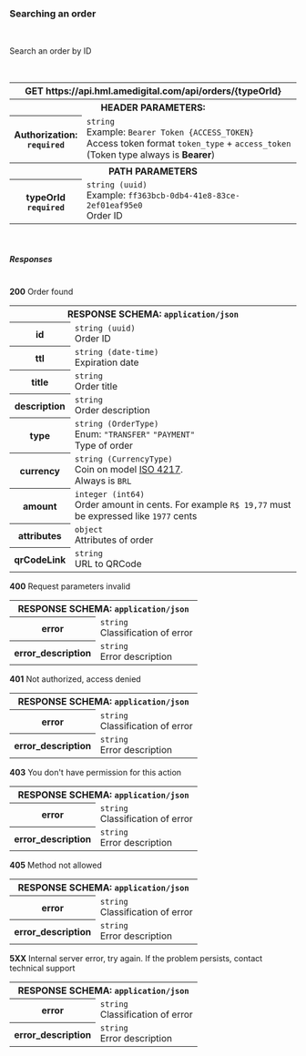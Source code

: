 
<section id="consultandoOrdem">
  <h3>Searching an order</h3>
  <br />
  <p>
    Search an order by ID
  </p>
  <br />
  <div class="table-responsive">
    <table class="table table-bordered">
      <tbody>
        <tr>
          <th class="table-active text-center bg-light" colspan="2">
            <span class="badge badge-success">GET</span>
            https://api.hml.amedigital.com/api/orders/{typeOrId}
          </th>
        </tr>
        <tr class="striped">
          <th class="table-active" colspan="2">
            HEADER PARAMETERS:
          </th>
        </tr>
        <tr>
          <th>
            Authorization:
            <br />
            <code>required</code>
          </th>
          <td>
            <code>string</code>
            <br />
            Example: <code>Bearer Token {ACCESS_TOKEN}</code> <br />
            Access token format <code>token_type</code> +
            <code>access_token</code> (Token type always is
            <b>Bearer</b>)
          </td>
        </tr>
        <tr>
          <th class="table-active" colspan="2">PATH PARAMETERS</th>
        </tr>
        <tr>
          <th>
            typeOrId
            <br />
            <code>required</code>
          </th>
          <td>
            <code>string (uuid)</code>
            <br />
            Example:
            <code>ff363bcb-0db4-41e8-83ce-2ef01eaf95e0</code> <br />
            Order ID
          </td>
        </tr>
      </tbody>
    </table>
  </div>
  <br />
  <h5>Responses</h5>
  <br />
  <div class="acoordion" id="accordionExample">
    <div class="card">
      <div class="card-header bg-ame-success text-success" id="heading200Get" data-toggle="collapse"
        data-target="#collapse200Get" aria-expanded="true" aria-controls="collapse200Get">
        <b>200</b> Order found
      </div>
      <div id="collapse200Get" class="collapse show" aria-labelledby="heading200Get">
        <div class="card-body">
          <div class="table-responsive">
            <table class="table table-bordered">
              <tbody>
                <tr>
                  <th class="table-active" colspan="2">
                    RESPONSE SCHEMA: <code>application/json</code>
                  </th>
                </tr>
                <tr>
                  <th>id</th>
                  <td>
                    <code>string (uuid)</code>
                    <br />
                    Order ID
                  </td>
                </tr>
                <tr>
                  <th>ttl</th>
                  <td>
                    <code>string (date-time)</code>
                    <br />
                    Expiration date
                  </td>
                </tr>
                <tr>
                  <th>title</th>
                  <td>
                    <code>string</code>
                    <br />
                    Order title
                  </td>
                </tr>
                <tr>
                  <th>description</th>
                  <td>
                    <code>string</code>
                    <br />
                    Order description
                  </td>
                </tr>
                <tr>
                  <th>type</th>
                  <td>
                    <code>string (OrderType)</code>
                    <br />
                    Enum: <code>"TRANSFER"</code>
                    <code>"PAYMENT"</code> <br />
                    Type of order
                  </td>
                </tr>
                <tr>
                  <th>currency</th>
                  <td>
                    <code>string (CurrencyType)</code>
                    <br />
                    Coin on model
                    <a href="https://pt.wikipedia.org/wiki/ISO_4217">ISO 4217</a>. <br />
                    Always is <code>BRL</code>
                  </td>
                </tr>
                <tr>
                  <th>amount</th>
                  <td>
                    <code>integer (int64)</code>
                    <br />
                    Order amount in cents. For example
                    <code>R$ 19,77</code> must be expressed like
                    <code>1977</code> cents
                  </td>
                </tr>
                <tr>
                  <th>attributes</th>
                  <td>
                    <code>object</code>
                    <br />
                    Attributes of order
                  </td>
                </tr>
                <tr>
                  <th>qrCodeLink</th>
                  <td>
                    <code>string</code>
                    <br />
                    URL to QRCode
                  </td>
                </tr>
              </tbody>
            </table>
          </div>
        </div>
      </div>
    </div>
    <div class="card">
      <div class="card-header bg-ame-danger text-danger" id="heading400Get" data-toggle="collapse"
        data-target="#collapse400Get" aria-expanded="true" aria-controls="collapse400Get">
        <b>400</b> Request parameters invalid
      </div>
      <div id="collapse400Get" class="collapse show" aria-labelledby="heading400Get">
        <div class="card-body">
          <div class="table-responsive">
            <table class="table table-bordered">
              <tbody>
                <tr>
                  <th class="table-active" colspan="2">
                    RESPONSE SCHEMA: <code>application/json</code>
                  </th>
                </tr>
                <tr>
                  <th>error</th>
                  <td>
                    <code>string</code>
                    <br />
                    Classification of error
                  </td>
                </tr>
                <tr>
                  <th>error_description</th>
                  <td>
                    <code>string</code>
                    <br />
                    Error description
                  </td>
                </tr>
              </tbody>
            </table>
          </div>
        </div>
      </div>
    </div>
    <div class="card">
      <div class="card-header bg-ame-danger text-danger" id="heading401Get" data-toggle="collapse"
        data-target="#collapse401Get" aria-expanded="true" aria-controls="collapse401Get">
        <b>401</b> Not authorized, access denied
      </div>
      <div id="collapse401Get" class="collapse show" aria-labelledby="heading401Get">
        <div class="card-body">
          <div class="table-responsive">
            <table class="table table-bordered">
              <tbody>
                <tr>
                  <th class="table-active" colspan="2">
                    RESPONSE SCHEMA: <code>application/json</code>
                  </th>
                </tr>
                <tr>
                  <th>error</th>
                  <td>
                    <code>string</code>
                    <br />
                    Classification of error
                  </td>
                </tr>
                <tr>
                  <th>error_description</th>
                  <td>
                    <code>string</code>
                    <br />
                    Error description
                  </td>
                </tr>
              </tbody>
            </table>
          </div>
        </div>
      </div>
    </div>
    <div class="card">
      <div class="card-header bg-ame-danger text-danger" id="heading403Get" data-toggle="collapse"
        data-target="#collapse403Get" aria-expanded="true" aria-controls="collapse403Get">
        <b>403</b> You don't have permission for this action
      </div>
      <div id="collapse403Get" class="collapse show" aria-labelledby="heading403Get">
        <div class="card-body">
          <div class="table-responsive">
            <table class="table table-bordered">
              <tbody>
                <tr>
                  <th class="table-active" colspan="2">
                    RESPONSE SCHEMA: <code>application/json</code>
                  </th>
                </tr>
                <tr>
                  <th>error</th>
                  <td>
                    <code>string</code>
                    <br />
                    Classification of error
                  </td>
                </tr>
                <tr>
                  <th>error_description</th>
                  <td>
                    <code>string</code>
                    <br />
                    Error description
                  </td>
                </tr>
              </tbody>
            </table>
          </div>
        </div>
      </div>
    </div>
    <div class="card">
      <div class="card-header bg-ame-danger text-danger" id="heading405Get" data-toggle="collapse"
        data-target="#collapse405Get" aria-expanded="true" aria-controls="collapse405Get">
        <b>405</b> Method not allowed
      </div>
      <div id="collapse405Get" class="collapse show" aria-labelledby="heading405Get">
        <div class="card-body">
          <div class="table-responsive">
            <table class="table table-bordered">
              <tbody>
                <tr>
                  <th class="table-active" colspan="2">
                    RESPONSE SCHEMA: <code>application/json</code>
                  </th>
                </tr>
                <tr>
                  <th>error</th>
                  <td>
                    <code>string</code>
                    <br />
                    Classification of error
                  </td>
                </tr>
                <tr>
                  <th>error_description</th>
                  <td>
                    <code>string</code>
                    <br />
                    Error description
                  </td>
                </tr>
              </tbody>
            </table>
          </div>
        </div>
      </div>
    </div>
    <div class="card">
      <div class="card-header bg-ame-danger text-danger" id="heading500Get" data-toggle="collapse"
        data-target="#collapse500Get" aria-expanded="true" aria-controls="collapse500Get">
        <b>5XX</b> Internal server error, try again. If the problem
        persists, contact technical support
      </div>
      <div id="collapse500Get" class="collapse show" aria-labelledby="heading500Get">
        <div class="card-body">
          <div class="table-responsive">
            <table class="table table-bordered">
              <tbody>
                <tr>
                  <th class="table-active" colspan="2">
                    RESPONSE SCHEMA: <code>application/json</code>
                  </th>
                </tr>
                <tr>
                  <th>error</th>
                  <td>
                    <code>string</code>
                    <br />
                    Classification of error
                  </td>
                </tr>
                <tr>
                  <th>error_description</th>
                  <td>
                    <code>string</code>
                    <br />
                    Error description
                  </td>
                </tr>
              </tbody>
            </table>
          </div>
        </div>
      </div>
    </div>
  </div>
</section>
<br />
<br />